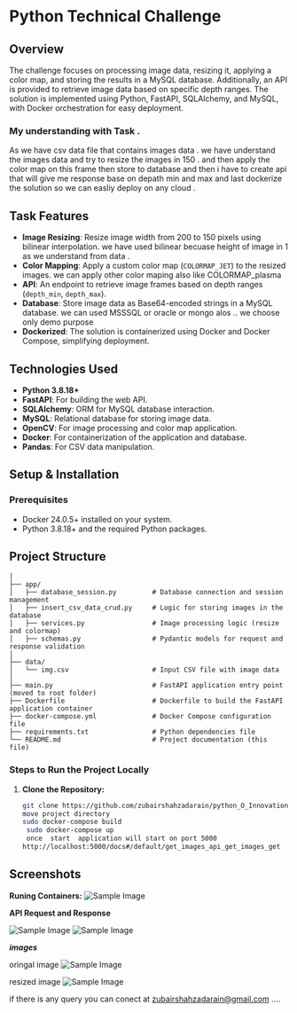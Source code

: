 # Python  Technical Challenge

## Overview

The challenge focuses on processing image data, resizing it, applying a color map, and storing the results in a MySQL database. Additionally, an API is provided to retrieve image data based on specific depth ranges. The solution is implemented using Python, FastAPI, SQLAlchemy, and MySQL, with Docker orchestration for easy deployment.

### My understanding with Task  .
As we  have csv data  file that  contains images  data  .  we have  understand the images data and try to resize the images in 150 . and  then apply  the color map on this frame then store to 
database  and then i have to create api that will  give me response base on depath min and max  and last  dockerize the solution  so we can easliy deploy on any cloud . 

## Task Features

- **Image Resizing**: Resize image width from 200 to 150 pixels using bilinear interpolation. we  have used bilinear  becuase height of  image in 1 as we understand  from data .   
- **Color Mapping**: Apply a custom color map (`COLORMAP_JET`) to the resized images.  we  can apply  other color maping also like COLORMAP_plasma
- **API**: An endpoint to retrieve image frames based on depth ranges (`depth_min`, `depth_max`).
- **Database**: Store image data as Base64-encoded strings in a MySQL database.  we  can used MSSSQL or oracle or mongo alos ..  we choose  only demo purpose 
- **Dockerized**: The solution is containerized using Docker and Docker Compose, simplifying deployment.

## Technologies Used

- **Python 3.8.18+**
- **FastAPI**: For building the web API.
- **SQLAlchemy**: ORM for MySQL database interaction.
- **MySQL**: Relational database for storing image data.
- **OpenCV**: For image processing and color map application.
- **Docker**: For containerization of the application and database.
- **Pandas**: For CSV data manipulation.

## Setup & Installation

### Prerequisites

- Docker 24.0.5+ installed on your system.
- Python 3.8.18+ and the required Python packages.
## Project Structure

``` python_o_Innovation/
│
├── app/
│   ├── database_session.py         # Database connection and session management
│   ├── insert_csv_data_crud.py     # Logic for storing images in the database
│   ├── services.py                 # Image processing logic (resize and colormap)
│   ├── schemas.py                  # Pydantic models for request and response validation
│
├── data/
│   └── img.csv                     # Input CSV file with image data
│
├── main.py                         # FastAPI application entry point (moved to root folder)
├── Dockerfile                      # Dockerfile to build the FastAPI application container
├── docker-compose.yml              # Docker Compose configuration file
├── requirements.txt                # Python dependencies file
└── README.md                       # Project documentation (this file)

```
### Steps to Run the Project Locally

1. **Clone the Repository:**

   ```bash
   git clone https://github.com/zubairshahzadarain/python_O_Innovation.git
   move project directory 
   sudo docker-compose build
    sudo docker-compose up
    once  start  application will start on port 5000 
   http://localhost:5000/docs#/default/get_images_api_get_images_get
## Screenshots
**Runing Containers:**
![Sample Image](Screenshots/docker_containers.png)


**API Request and Response**

![Sample Image](Screenshots/Request.png)
![Sample Image](Screenshots/Response.png)



***images***


oringal image
![Sample Image](Screenshots/original_image.jpg)

resized  image
![Sample Image](Screenshots/resized_image.jpg)


if there is any query you can conect at zubairshahzadarain@gmail.com   ....
